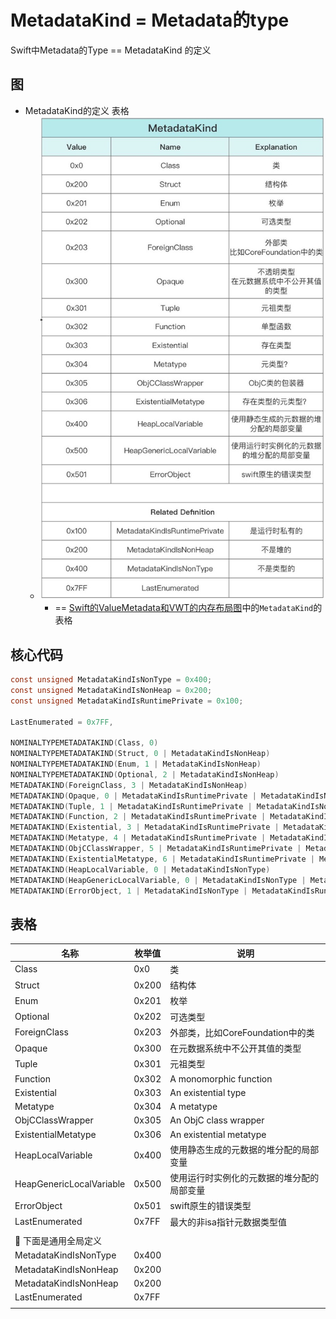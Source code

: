 # MetadataKind = Metadata的type

Swift中Metadata的Type == MetadataKind 的定义

## 图

* MetadataKind的定义 表格
  * ![swift_metadatakind_table](../assets/img/swift_metadatakind_table.jpg)
    * == [Swift的ValueMetadata和VWT的内存布局图](../swift_common/typemetadata/valuemetadata/README.md)中的`MetadataKind`的表格

## 核心代码

```c
const unsigned MetadataKindIsNonType = 0x400;
const unsigned MetadataKindIsNonHeap = 0x200;
const unsigned MetadataKindIsRuntimePrivate = 0x100;

LastEnumerated = 0x7FF,

NOMINALTYPEMETADATAKIND(Class, 0)
NOMINALTYPEMETADATAKIND(Struct, 0 | MetadataKindIsNonHeap)
NOMINALTYPEMETADATAKIND(Enum, 1 | MetadataKindIsNonHeap)
NOMINALTYPEMETADATAKIND(Optional, 2 | MetadataKindIsNonHeap)
METADATAKIND(ForeignClass, 3 | MetadataKindIsNonHeap)
METADATAKIND(Opaque, 0 | MetadataKindIsRuntimePrivate | MetadataKindIsNonHeap)
METADATAKIND(Tuple, 1 | MetadataKindIsRuntimePrivate | MetadataKindIsNonHeap)
METADATAKIND(Function, 2 | MetadataKindIsRuntimePrivate | MetadataKindIsNonHeap)
METADATAKIND(Existential, 3 | MetadataKindIsRuntimePrivate | MetadataKindIsNonHeap)
METADATAKIND(Metatype, 4 | MetadataKindIsRuntimePrivate | MetadataKindIsNonHeap)
METADATAKIND(ObjCClassWrapper, 5 | MetadataKindIsRuntimePrivate | MetadataKindIsNonHeap)
METADATAKIND(ExistentialMetatype, 6 | MetadataKindIsRuntimePrivate | MetadataKindIsNonHeap)
METADATAKIND(HeapLocalVariable, 0 | MetadataKindIsNonType)
METADATAKIND(HeapGenericLocalVariable, 0 | MetadataKindIsNonType | MetadataKindIsRuntimePrivate)
METADATAKIND(ErrorObject, 1 | MetadataKindIsNonType | MetadataKindIsRuntimePrivate)
```

## 表格

| 名称 | 枚举值 | 说明 |
| ---- | ----- | --- |
| Class | 0x0 | 类 |
| Struct | 0x200 | 结构体 |
| Enum | 0x201 | 枚举 |
| Optional | 0x202 | 可选类型 |
| ForeignClass | 0x203 | 外部类，比如CoreFoundation中的类 |
| Opaque | 0x300 | 在元数据系统中不公开其值的类型 |
| Tuple | 0x301 | 元祖类型 |
| Function | 0x302 | A monomorphic function |
| Existential | 0x303 | An existential type |
| Metatype | 0x304 | A metatype |
| ObjCClassWrapper | 0x305 | An ObjC class wrapper |
| ExistentialMetatype | 0x306 | An existential metatype |
| HeapLocalVariable | 0x400 | 使用静态生成的元数据的堆分配的局部变量 |
| HeapGenericLocalVariable | 0x500 | 使用运行时实例化的元数据的堆分配的局部变量 |
| ErrorObject | 0x501 | swift原生的错误类型 |
| LastEnumerated | 0x7FF | 最大的非isa指针元数据类型值 |
|  |  | | 
| 🔽 下面是通用全局定义 |  |  |
| MetadataKindIsNonType | 0x400 |  |
| MetadataKindIsNonHeap | 0x200 |  |
| MetadataKindIsNonHeap | 0x200 |  |
| LastEnumerated | 0x7FF |  |
| | |

